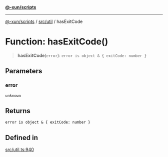 [**@-xun/scripts**](../../../README.md)

***

[@-xun/scripts](../../../README.md) / [src/util](../README.md) / hasExitCode

# Function: hasExitCode()

> **hasExitCode**(`error`): `error is object & { exitCode: number }`

## Parameters

### error

`unknown`

## Returns

`error is object & { exitCode: number }`

## Defined in

[src/util.ts:940](https://github.com/Xunnamius/xscripts/blob/3a8e3952522a9aa3e84a1990f6fcb2207da32534/src/util.ts#L940)
